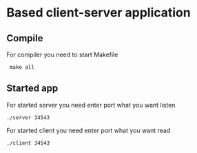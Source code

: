 <h1>Based client-server application</h1>

<h2>Compile</h2>
<p>For compiler you need to start Makefile</p>

```
 make all
```

<h2>Started app</h2>
<p>For started server you need enter port what you want listen</p>

```
./server 34543
```
<p>For started client you need enter port what you want read</p> 

```
./client 34543
```